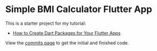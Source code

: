 # Simple BMI Calculator Flutter App

This is a starter project for my tutorial:

- [How to Create Dart Packages for Your Flutter Apps](https://codewithandrea.com/videos/2020-06-01-how-to-create-dart-packages-flutter-apps/)

View the [commits page](https://github.com/bizz84/bmi_calculator_app_flutter/commits/master) to get the initial and finished code.

